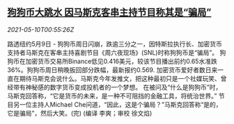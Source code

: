 <!--1620608463000-->
[狗狗币大跳水 因马斯克客串主持节目称其是“骗局”](https://cn.reuters.com/article/dogecoin-plunge-musk-comments-0509-sun-idCNKBS2CR01X)
------

<div><i>2021-05-10T00:55:26Z</i></div><p>路透纽约5月9日 - 狗狗币周日闪崩，跌逾三分之一，因特斯拉执行长、加密货币支持者马斯克在客串主持喜剧节目《周六夜现场》(SNL)时称狗狗币是“骗局”。 狗狗币在加密货币交易所Binance低见0.416美元，较该节目播出前约0.65水准跌36%。狗狗币周日稍晚扳回部分跌幅，最新报约0.569. 加密货币爱好者数日来一直在期待马斯克会说什么。马斯克今年发推文，把这种最初只是一个社媒玩笑、曾经带有神秘感的数字货币变成投机者的一个梦想。 在被问及“什么是狗狗币”时，马斯克回答称，“它是货币的未来，是一种不可阻挡的金融工具，将统治世界。” 节目另一位主持人Michael Che问道，“因此，这是个骗局？”马斯克回答称“是的，它是骗局”，然后大笑。(完) (编译 李爽；审校 徐文焰)</p>
